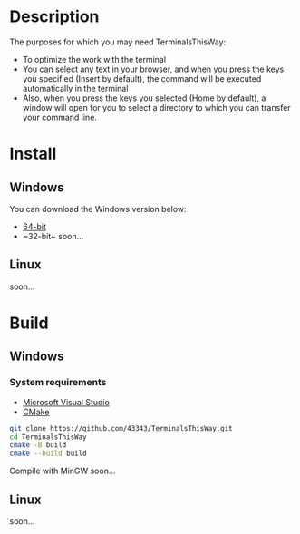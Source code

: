 
# Description

The purposes for which you may need TerminalsThisWay:

+ To optimize the work with the terminal
+ You can select any text in your browser, and when you press the keys you specified (Insert by default), the command will be executed automatically in the terminal
+ Also, when you press the keys you selected (Home by default), a window will open for you to select a directory to which you can transfer your command line.

# Install
## Windows

You can download the Windows version below:

+ [64-bit](https://github.com/43343/TerminalsThisWay/releases/download/0.0.2/TerminalsThisWay-0.0.2-win64.exe)
+ ~32-bit~ soon...

## Linux
soon...


# Build
## Windows
### System requirements

+ [Microsoft Visual Studio](https://visualstudio.microsoft.com/ru/downloads/)
+ [CMake](https://cmake.org/)

```bash
git clone https://github.com/43343/TerminalsThisWay.git
cd TerminalsThisWay
cmake -B build
cmake --build build
```

Compile with MinGW soon...

## Linux
soon...
